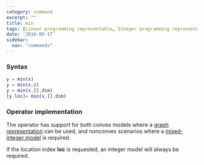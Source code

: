 ```yaml
---
category: command
excerpt: ""
title: min
tags: [Linear programming representable, Integer programming representable]
date: '2016-09-17'
sidebar:
  nav: "commands"
---
```



### Syntax

````matlab
y = min(x)
y = min(x,z)
y = min(x,[],dim)
[y,loc]= min(x,[],dim)
````

### Operator implementation

The operator has support for both convex models where a [graph representation](/tutorial/nonlinearoperatorsgraphs) can be used, and nonconvex scenarios where a [mixed-integer model](/tutorial/nonlinearoperatorsmixedinteger) is required.

If the location index **loc** is requested, an integer model will always be required.
